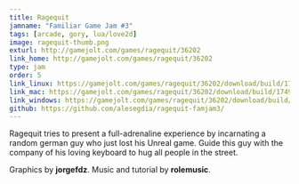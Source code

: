 ```yaml
---
title: Ragequit
jamname: "Familiar Game Jam #3"
tags: [arcade, gory, lua/love2d]
image: ragequit-thumb.png
exturl: http://gamejolt.com/games/ragequit/36202
link_home: http://gamejolt.com/games/ragequit/36202
type: jam
order: 5
link_linux: https://gamejolt.com/games/ragequit/36202/download/build/174931
link_mac: https://gamejolt.com/games/ragequit/36202/download/build/174931
link_windows: https://gamejolt.com/games/ragequit/36202/download/build/174929
github: https://github.com/alesegdia/ragequit-famjam3/
---
```


Ragequit tries to present a full-adrenaline experience by incarnating a random german guy who just
lost his Unreal game. Guide this guy with the company of his loving keyboard to hug all people in the street.

Graphics by **jorgefdz**. Music and tutorial by **rolemusic**.
